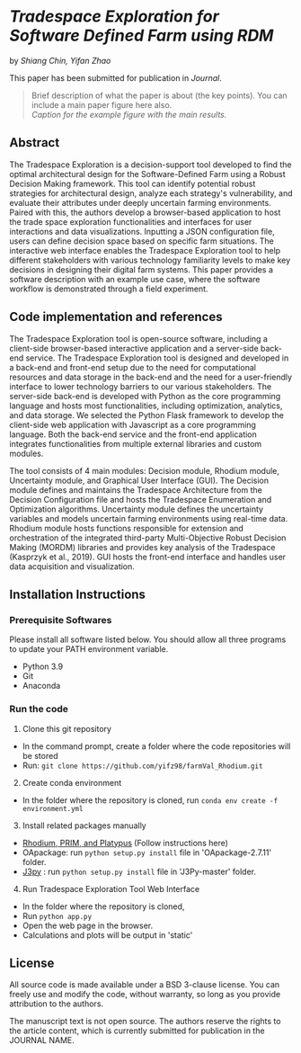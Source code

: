 # *Tradespace Exploration for Software Defined Farm using RDM*

by *Shiang Chin, Yifan Zhao*

This paper has been submitted for publication in *Journal*.

> Brief description of what the paper is about (the key points).
> You can include a main paper figure here also.  
*Caption for the example figure with the main results.*

## Abstract

The Tradespace Exploration is a decision-support tool developed to find the optimal architectural design for the Software-Defined Farm using a Robust Decision Making framework. This tool can identify potential robust strategies for architectural design, analyze each strategy's vulnerability, and evaluate their attributes under deeply uncertain farming environments. Paired with this, the authors develop a browser-based application to host the trade space exploration functionalities and interfaces for user interactions and data visualizations. Inputting a JSON configuration file, users can define decision space based on specific farm situations. The interactive web interface enables the Tradespace Exploration tool to help different stakeholders with various technology familiarity levels to make key decisions in designing their digital farm systems. This paper provides a software description with an example use case, where the software workflow is demonstrated through a field experiment.

## Code implementation and references

The Tradespace Exploration tool is open-source software, including a client-side browser-based interactive application and a server-side back-end service. The Tradespace Exploration tool is designed and developed in a back-end and front-end setup due to the need for computational resources and data storage in the back-end and the need for a user-friendly interface to lower technology barriers to our various stakeholders. The server-side back-end is developed with Python as the core programming language and hosts most functionalities, including optimization, analytics, and data storage. We selected the Python Flask framework to develop the client-side web application with Javascript as a core programming language. Both the back-end service and the front-end application integrates functionalities from multiple external libraries and custom modules. 

The tool consists of 4 main modules: Decision module, Rhodium module, Uncertainty module, and Graphical User Interface (GUI). The Decision module defines and maintains the Tradespace Architecture from the Decision Configuration file and hosts the Tradespace Enumeration and Optimization algorithms. Uncertainty module defines the uncertainty variables and models uncertain farming environments using real-time data. Rhodium module hosts functions responsible for extension and orchestration of the integrated third-party Multi-Objective Robust Decision Making (MORDM) libraries and provides key analysis of the Tradespace (Kasprzyk et al., 2019). GUI hosts the front-end interface and handles user data acquisition and visualization.


## Installation Instructions

### Prerequisite  Softwares
Please install all software listed below. You should allow all three programs to update your PATH environment variable.
- Python 3.9
- Git
- Anaconda


### Run the code
1. Clone this git repository
- In the command prompt, create a folder where the code repositories will be stored
- Run: `git clone https://github.com/yifz98/farmVal_Rhodium.git`
2. Create conda environment
- In the folder where the repository is cloned, run `conda env create -f environment.yml  `
3. Install related packages manually
- [Rhodium, PRIM, and Platypus](https://github.com/Project-Platypus/Rhodium/tree/master) (Follow instructions here)
- OApackage: run `python setup.py install` file in 'OApackage-2.7.11' folder.
- [J3py](https://github.com/Project-Platypus/J3Py) : run `python setup.py install` file in 'J3Py-master' folder.
4. Run Tradespace Exploration Tool Web Interface
- In the folder where the repository is cloned,
- Run `python app.py`
- Open the web page in the browser.
- Calculations and plots will be output in 'static'


## License

All source code is made available under a BSD 3-clause license. You can freely
use and modify the code, without warranty, so long as you provide attribution
to the authors.

The manuscript text is not open source. The authors reserve the rights to the
article content, which is currently submitted for publication in the
JOURNAL NAME.
